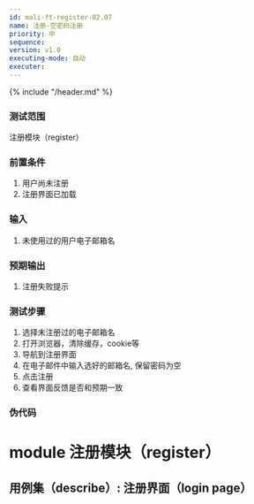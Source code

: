 ```yaml
---
id: mali-ft-register-02.07
name: 注册-空密码注册
priority: 中
sequence: 
version: v1.0
executing-mode: 自动
executer: 
---
```


{% include "/header.md" %}

### 测试范围
  注册模块（register）

### 前置条件
1. 用户尚未注册
2. 注册界面已加载

### 输入
1. 未使用过的用户电子邮箱名

### 预期输出
1. 注册失败提示


### 测试步骤
  1. 选择未注册过的电子邮箱名
  2. 打开浏览器，清除缓存，cookie等
  3. 导航到注册界面
  4. 在电子邮件中输入选好的邮箱名, 保留密码为空
  5. 点击注册
  6. 查看界面反馈是否和预期一致


### 伪代码

# module 注册模块（register）
## 用例集（describe）:  注册界面（login page）
